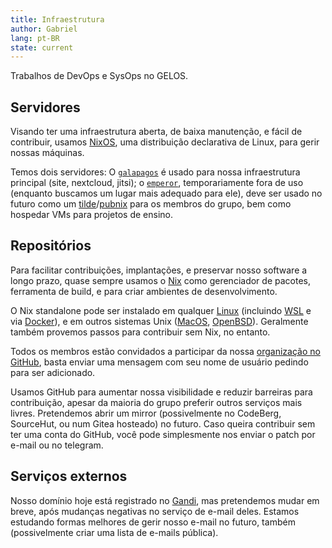 ```yaml
---
title: Infraestrutura
author: Gabriel
lang: pt-BR
state: current
---
```


Trabalhos de DevOps e SysOps no GELOS.

## Servidores

Visando ter uma infraestrutura aberta, de baixa manutenção, e fácil de contribuir, usamos [NixOS](https://nixos.org), uma distribuição declarativa de Linux, para gerir nossas máquinas.

Temos dois servidores: O [`galapagos`](https://github.com/gelos-icmc/infra/tree/main/hosts/galapagos) é usado para nossa infraestrutura principal (site, nextcloud, jitsi); o [`emperor`](https://github.com/gelos-icmc/infra/tree/main/hosts/emperor), temporariamente fora de uso (enquanto buscamos um lugar mais adequado para ele), deve ser usado no futuro como um [tilde](https://tildeverse.org)/[pubnix](https://github.com/cwmccabe/pubnixhist) para os membros do grupo, bem como hospedar VMs para projetos de ensino.

## Repositórios

Para facilitar contribuições, implantações, e preservar nosso software a longo prazo, quase sempre usamos o [Nix](https://nixos.org/guides/how-nix-works.html) como gerenciador de pacotes, ferramenta de build, e para criar ambientes de desenvolvimento.

O Nix standalone pode ser instalado em qualquer [Linux](https://nixos.org/download.html#nix-install-linux) (incluindo [WSL](https://nixos.org/download.html#nix-install-windows) e via [Docker](https://nixos.org/download.html#nix-install-docker)), e em outros sistemas Unix ([MacOS](https://nixos.org/download.html#nix-install-macos), [OpenBSD](https://openports.pl/path/sysutils/nix)). Geralmente também provemos passos para contribuir sem Nix, no entanto.

Todos os membros estão convidados a participar da nossa [organização no GitHub](https://github.com/gelos-icmc), basta enviar uma mensagem com seu nome de usuário pedindo para ser adicionado.

Usamos GitHub para aumentar nossa visibilidade e reduzir barreiras para contribuição, apesar da maioria do grupo preferir outros serviços mais livres. Pretendemos abrir um mirror (possivelmente no CodeBerg, SourceHut, ou num Gitea hosteado) no futuro. Caso queira contribuir sem ter uma conta do GitHub, você pode simplesmente nos enviar o patch por e-mail ou no telegram.

## Serviços externos

Nosso domínio hoje está registrado no [Gandi](https://gandi.net), mas pretendemos mudar em breve, após mudanças negativas no serviço de e-mail deles. Estamos estudando formas melhores de gerir nosso e-mail no futuro, também (possivelmente criar uma lista de e-mails pública).
